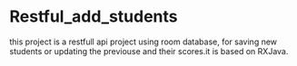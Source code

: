 # Restful_add_students
 this project is a restfull api project using room database, for saving new students or updating the previouse and their scores.it is based on RXJava. 
